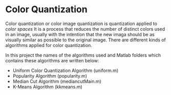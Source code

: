 # Color Quantization
Color quantization or color image quantization is quantization applied to *color spaces*
It is a process that reduces the number of distinct colors used in an image, usually with the intention that the new imaga should be as visually similar as possible to the original image.
There are different kinds of algorithms applied for color quantization.


In this project the names of the algorithms used and Matlab folders which contains these algorithms are written below:
- Uniform Color Quantization Algorithm (uniform.m)
- Popularity Algorithm  (popularity.m)
- Median Cut Algorithm (mediancutMain.m)
- K-Means Algorithm (kkmeans.m)





